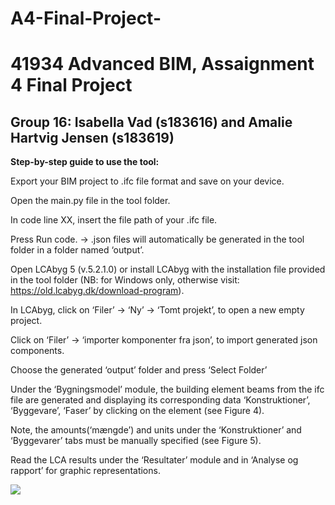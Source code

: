 # A4-Final-Project-
# 41934 Advanced BIM, Assaignment 4 Final Project
## Group 16: Isabella Vad (s183616) and Amalie Hartvig Jensen (s183619)

**Step-by-step guide to use the tool:**

Export your BIM project to .ifc file format and save on your device. 

Open the main.py file in the tool folder.

In code line XX, insert the file path of your .ifc file. 

Press Run code. -> .json files will automatically be generated in the tool folder in a folder named ‘output’. 

Open LCAbyg 5 (v.5.2.1.0) or install LCAbyg with the installation file provided in the tool folder (NB: for Windows only, otherwise visit: 
https://old.lcabyg.dk/download-program).

In LCAbyg, click on ‘Filer’ -> ‘Ny’ ->  ‘Tomt projekt’, to open a new empty project.  

Click on ‘Filer’ -> ‘importer komponenter fra json’, to import generated json components. 

Choose the generated ‘output’ folder and press ‘Select Folder’ 

Under the ‘Bygningsmodel’ module, the building element beams from the ifc file are generated and displaying its corresponding data ‘Konstruktioner’, ‘Byggevare’, ‘Faser’ 
by clicking on the element (see Figure 4). 

Note, the amounts(‘mængde’) and units under the ‘Konstruktioner’ and ‘Byggevarer’ tabs must be manually specified (see Figure 5). 

Read the LCA results under the ‘Resultater’ module and in ‘Analyse og rapport’ for graphic representations. 

<img src=" output_read_LCAbyg.jpg">
